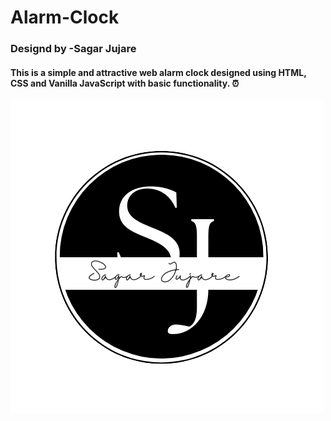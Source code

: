 # Alarm-Clock

### Designd by -Sagar Jujare 
#### This is a simple and attractive web alarm clock designed using HTML, CSS and Vanilla JavaScript with basic functionality. ⏰
![github](https://raw.githubusercontent.com/sagar-jujare/Alarm-Clock/main/logo.png)
